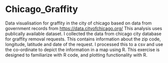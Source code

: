 # Chicago_Graffity
Data visualisation for graffity in the city of chicago based on data from government records from https://data.cityofchicago.org/ This analysis uses publically available dataset. I collected the data from chicago city database for graffity removal requests. This contains information about the zip code, longitude, latitude and date of the request. I processed this to a csv and use the co-ordinate to depict the information in a map using R. This exercise is designed to familiarize with R code, and plotting functionality with R.
